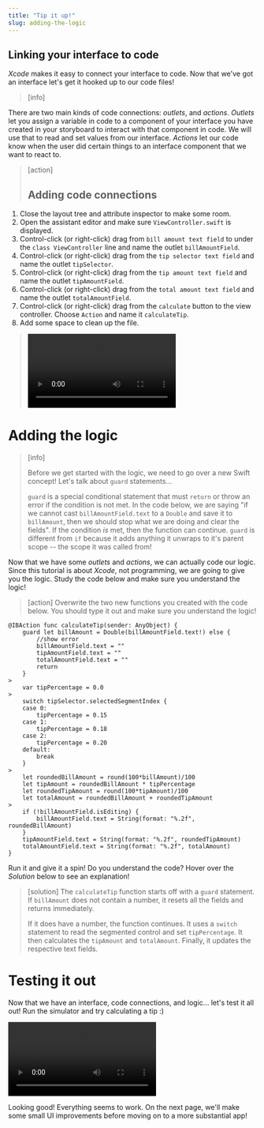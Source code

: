 ```yaml
---
title: "Tip it up!"
slug: adding-the-logic
---
```


## Linking your interface to code

_Xcode_ makes it easy to connect your interface to code. Now that we've got an interface let's get it hooked up to our code files!

>[info]
>
There are two main kinds of code connections: _outlets_, and _actions_. _Outlets_ let you assign a variable in code to a component of your interface you have created in your storyboard to interact with that component in code. We will use that to read and set values from our interface. _Actions_ let our code know when the user did certain things to an interface component that we want to react to.

<!--  -->

>[action]
> ## Adding code connections
>
1. Close the layout tree and attribute inspector to make some room.
1. Open the assistant editor and make sure `ViewController.swift` is displayed.
1. Control-click (or right-click) drag from `bill amount text field` to under the `class ViewController` line and name the outlet `billAmountField`.
1. Control-click (or right-click) drag from the `tip selector text field` and name the outlet `tipSelector`.
1. Control-click (or right-click) drag from the `tip amount text field` and name the outlet `tipAmountField`.
1. Control-click (or right-click) drag from the `total amount text field` and name the outlet `totalAmountField`.
1. Control-click (or right-click) drag from the `calculate` button to the view controller. Choose `Action` and name it `calculateTip`.
1. Add some space to clean up the file.
>
> ![ms-video](https://s3.amazonaws.com/mgwu-misc/TipCalculator/17_outlets_and_actions.mp4)

# Adding the logic

> [info]
>
> Before we get started with the logic, we need to go over a new Swift concept! Let's talk about `guard` statements...
>
> `guard` is a special conditional statement that must `return` or throw an error if the condition is not met. In the code below, we are saying "if we cannot cast `billAmountField.text` to a `Double` and save it to `billAmount`, then we should stop what we are doing and clear the fields". If the condition _is_ met, then the function can continue. `guard` is different from `if` because it adds anything it unwraps to it's parent scope -- the scope it was called from!

Now that we have some _outlets_ and _actions_, we can actually code our logic. Since this tutorial is about _Xcode_, not programming, we are going to give you the logic. Study the code below and make sure you understand the logic!

> [action]
> Overwrite the two new functions you created with the code below. You should type it out and make sure you understand the logic!
>
```
@IBAction func calculateTip(sender: AnyObject) {
    guard let billAmount = Double(billAmountField.text!) else {
        //show error
        billAmountField.text = ""
        tipAmountField.text = ""
        totalAmountField.text = ""
        return
    }
>
    var tipPercentage = 0.0
>    
    switch tipSelector.selectedSegmentIndex {
    case 0:
        tipPercentage = 0.15
    case 1:
        tipPercentage = 0.18
    case 2:
        tipPercentage = 0.20
    default:
        break
    }
>
    let roundedBillAmount = round(100*billAmount)/100
    let tipAmount = roundedBillAmount * tipPercentage
    let roundedTipAmount = round(100*tipAmount)/100
    let totalAmount = roundedBillAmount + roundedTipAmount
>
    if (!billAmountField.isEditing) {
        billAmountField.text = String(format: "%.2f", roundedBillAmount)
    }
    tipAmountField.text = String(format: "%.2f", roundedTipAmount)
    totalAmountField.text = String(format: "%.2f", totalAmount)
}
```
>
Run it and give it a spin! Do you understand the code? Hover over the _Solution_ below to see an explanation!

<!--  -->

> [solution]
> The `calculateTip` function starts off with a `guard` statement. If `billAmount` does not contain a number, it resets all the fields and returns immediately.
>
> If it does have a number, the function continues. It uses a `switch` statement to read the segmented control and set `tipPercentage`. It then calculates the `tipAmount` and `totalAmount`. Finally, it updates the respective text fields.

# Testing it out

Now that we have an interface, code connections, and logic... let's test it all out! Run the simulator and try calculating a tip :)

![ms-video](https://s3.amazonaws.com/mgwu-misc/TipCalculator/18_testing_the_code.mp4)

Looking good! Everything seems to work. On the next page, we'll make some small UI improvements before moving on to a more substantial app!
